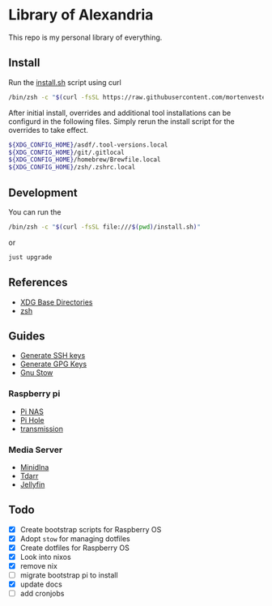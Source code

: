 # Library of Alexandria

This repo is my personal library of everything.

## Install

Run the [install.sh](./install.sh) script using curl

```sh
/bin/zsh -c "$(curl -fsSL https://raw.githubusercontent.com/mortenvester1/library-of-alexandria/refs/heads/main/install.sh)"
```

After initial install, overrides and additional tool installations can be configurd in the following files. Simply rerun the install script for the overrides to take effect.

```sh
${XDG_CONFIG_HOME}/asdf/.tool-versions.local
${XDG_CONFIG_HOME}/git/.gitlocal
${XDG_CONFIG_HOME}/homebrew/Brewfile.local
${XDG_CONFIG_HOME}/zsh/.zshrc.local
```

## Development

You can run the

```sh
/bin/zsh -c "$(curl -fsSL file:///$(pwd)/install.sh)"
```

or

```sh
just upgrade
```

## References

- [XDG Base Directories](https://specifications.freedesktop.org/basedir-spec/latest/)
- [zsh](https://zsh.sourceforge.io/Doc/Release/Files.html)

## Guides

- [Generate SSH keys](https://docs.github.com/en/authentication/connecting-to-github-with-ssh/generating-a-new-ssh-key-and-adding-it-to-the-ssh-agent)
- [Generate GPG Keys](https://docs.github.com/en/authentication/managing-commit-signature-verification/generating-a-new-gpg-key)
- [Gnu Stow](https://tamerlan.dev/how-i-manage-my-dotfiles-using-gnu-stow/)

### Raspberry pi

- [Pi NAS](https://www.raspberrypi.com/tutorials/nas-box-raspberry-pi-tutorial/)
- [Pi Hole](https://www.raspberrypi.com/tutorials/running-pi-hole-on-a-raspberry-pi/)
- [transmission](https://pimylifeup.com/raspberry-pi-transmission/)

### Media Server

- [Minidlna](https://bbrks.me/rpi-minidlna-media-server/)
- [Tdarr](https://docs.tdarr.io/docs/welcome/what)
- [Jellyfin](https://itsfoss.com/jellyfin-raspberry-pi/)

## Todo

- [x] Create bootstrap scripts for Raspberry OS
- [x] Adopt `stow` for managing dotfiles
- [x] Create dotfiles for Raspberry OS
- [x] Look into nixos
- [x] remove nix
- [ ] migrate bootstrap pi to install
- [x] update docs
- [ ] add cronjobs
